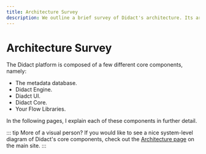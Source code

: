```yaml
---
title: Architecture Survey
description: We outline a brief survey of Didact's architecture. Its architecture is comprised of several core components such as the metadata database, Didact Engine, and Didact UI.
---
```


# Architecture Survey

The Didact platform is composed of a few different core components, namely:

* The metadata database.
* Didact Engine.
* Diadct UI.
* Didact Core.
* Your Flow Libraries.

In the following pages, I explain each of these components in further detail.

::: tip More of a visual person?
If you would like to see a nice system-level diagram of Didact's core components, check out the [Architecture page](https://www.didact.dev/architecture) on the main site.
:::